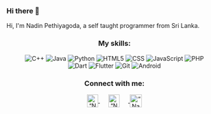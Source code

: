 ### Hi there 👋

Hi, I'm Nadin Pethiyagoda, a self taught programmer from Sri Lanka.
<!--
**nadinCodeHat/nadinCodeHat** is a ✨ _special_ ✨ repository because its `README.md` (this file) appears on your GitHub profile.

Here are some ideas to get you started:

- 🔭 I’m currently working on ...
- 🌱 I’m currently learning ...
- 👯 I’m looking to collaborate on ...
- 🤔 I’m looking for help with ...
- 💬 Ask me about ...
- 📫 How to reach me: ...
- 😄 Pronouns: ...
- ⚡ Fun fact: ...
-->

<div align = "center"> 

   ### My skills:
  <img alt="C++" src="https://img.shields.io/badge/C%2B%2B-00599C?style=for-the-badge&logo=c%2B%2B&logoColor=white">
  <img alt="Java" src="https://img.shields.io/badge/Java-ED8B00?style=for-the-badge&logo=java&logoColor=white">
  <img alt="Python" src="https://img.shields.io/badge/Python-3776AB?style=for-the-badge&logo=python&logoColor=white">
  <img alt="HTML5" src="https://img.shields.io/badge/HTML5-E34F26?style=for-the-badge&logo=html5&logoColor=white">
  <img alt="CSS" src="https://img.shields.io/badge/CSS-239120?&style=for-the-badge&logo=css3&logoColor=white">
  <img alt="JavaScript" src="https://img.shields.io/badge/JavaScript-F7DF1E?style=for-the-badge&logo=javascript&logoColor=black">
  <img alt="PHP" src="https://img.shields.io/badge/PHP-777BB4?style=for-the-badge&logo=php&logoColor=white">
  <!--<img alt="Swift" src="https://img.shields.io/badge/Swift-FA7343?style=for-the-badge&logo=swift&logoColor=white">-->
  <br>
  <!--<img alt="Kotlin" src="https://img.shields.io/badge/Kotlin-0095D5?&style=for-the-badge&logo=kotlin&logoColor=white">
  <img alt="Go" src="https://img.shields.io/badge/Go-00ADD8?style=for-the-badge&logo=go&logoColor=white">-->
  <img alt="Dart" src="https://img.shields.io/badge/Dart-0175C2?style=for-the-badge&logo=dart&logoColor=white">
  <img alt="Flutter" src="https://img.shields.io/badge/Flutter-02569B?style=for-the-badge&logo=flutter&logoColor=white">
  <img alt="Git" src="https://img.shields.io/badge/Git-F05032?style=for-the-badge&logo=git&logoColor=white">
  <img alt="Android" src="https://img.shields.io/badge/Android-3DDC84?style=for-the-badge&logo=android&logoColor=white">
  <!--<img alt="Django" src="https://img.shields.io/badge/Django-092E20?style=for-the-badge&logo=django&logoColor=green">
  <img alt="Google Cloud" src="https://img.shields.io/badge/Google_Cloud-4285F4?style=for-the-badge&logo=google-cloud&logoColor=white">
  <img alt="" src="https://img.shields.io/badge/microsoft%20azure-0089D6?style=for-the-badge&logo=microsoft-azure&logoColor=white">-->
 
   ### Connect with me:
  
  <p align="center">
  <a href="https://www.linkedin.com/in/nadin-pethiyagoda-62b424190/">
    <img align="center" width="26px" img src="https://www.vectorlogo.zone/logos/linkedin/linkedin-icon.svg" alt=“Nadin's LinkedIn Profile" height="30" width="30">
  </a>
   <a href="https://twitter.com/NadinPethiyago1">
    <img align="center" width="26px" img src="https://www.vectorlogo.zone/logos/twitter/twitter-icon.svg" 
    alt=“Nadin's Twitter Profile" height="30" width="30" hspace="20">
  </a>     
    <a href="https://www.instagram.com/peththa__">
    <img align="center" width="28px" img src="https://www.vectorlogo.zone/logos/instagram/instagram-icon.svg" alt=“Nadin's Instagram Profile" height="30" width="30" >
  </a>
</p>
